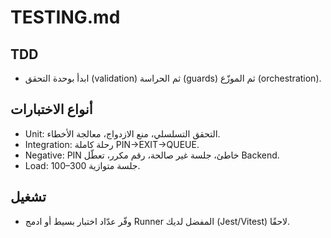 # TESTING.md

## TDD
- ابدأ بوحدة التحقق (validation) ثم الحراسة (guards) ثم الموزّع (orchestration).

## أنواع الاختبارات
- Unit: التحقق التسلسلي، منع الازدواج، معالجة الأخطاء.
- Integration: رحلة كاملة PIN→EXIT→QUEUE.
- Negative: PIN خاطئ، جلسة غير صالحة، رقم مكرر، تعطّل Backend.
- Load: 100–300 جلسة متوازية.

## تشغيل
- وفّر عدّاد اختبار بسيط أو ادمج Runner المفضل لديك (Jest/Vitest) لاحقًا.
